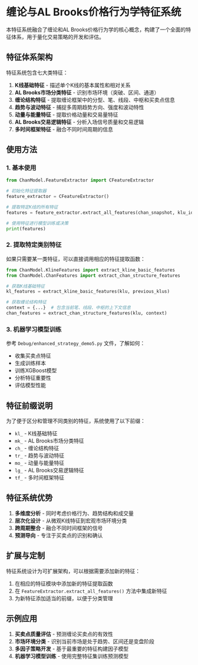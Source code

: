 # 缠论与AL Brooks价格行为学特征系统

本特征系统融合了缠论和AL Brooks价格行为学的核心概念，构建了一个全面的特征体系，用于量化交易策略的开发和评估。

## 特征体系架构

特征系统包含七大类特征：

1. **K线基础特征** - 描述单个K线的基本属性和相对关系
2. **AL Brooks市场分类特征** - 识别市场环境（突破、区间、通道）
3. **缠论结构特征** - 提取缠论框架中的分型、笔、线段、中枢和买卖点信息
4. **趋势与波动特征** - 捕捉多周期趋势方向、强度和波动特性
5. **动量与能量特征** - 提取价格动量和交易量特征
6. **AL Brooks交易逻辑特征** - 分析入场信号质量和交易逻辑
7. **多时间框架特征** - 融合不同时间周期的信息

## 使用方法

### 1. 基本使用

```python
from ChanModel.FeatureExtractor import CFeatureExtractor

# 初始化特征提取器
feature_extractor = CFeatureExtractor()

# 提取特定K线的所有特征
features = feature_extractor.extract_all_features(chan_snapshot, klu_idx)

# 使用特征进行模型训练或决策
print(features)
```

### 2. 提取特定类别特征

如果只需要某一类特征，可以直接调用相应的特征提取函数：

```python
from ChanModel.KlineFeatures import extract_kline_basic_features
from ChanModel.ChanFeatures import extract_chan_structure_features

# 获取K线基础特征
kl_features = extract_kline_basic_features(klu, previous_klus)

# 获取缠论结构特征
context = {...}  # 包含当前笔、线段、中枢的上下文信息
chan_features = extract_chan_structure_features(klu, context)
```

### 3. 机器学习模型训练

参考 `Debug/enhanced_strategy_demo5.py` 文件，了解如何：
- 收集买卖点特征
- 生成训练样本
- 训练XGBoost模型
- 分析特征重要性
- 评估模型性能

## 特征前缀说明

为了便于区分和管理不同类别的特征，系统使用了以下前缀：

- `kl_` - K线基础特征
- `mk_` - AL Brooks市场分类特征
- `ch_` - 缠论结构特征
- `tr_` - 趋势与波动特征
- `mo_` - 动量与能量特征
- `lg_` - AL Brooks交易逻辑特征
- `tf_` - 多时间框架特征

## 特征系统优势

1. **多维度分析** - 同时考虑价格行为、趋势结构和成交量
2. **层次化设计** - 从微观K线特征到宏观市场环境分类
3. **跨周期整合** - 融合不同时间框架的信号
4. **预测导向** - 专注于买卖点的识别和确认

## 扩展与定制

特征系统设计为可扩展架构，可以根据需要添加新的特征：

1. 在相应的特征模块中添加新的特征提取函数
2. 在 `FeatureExtractor.extract_all_features()` 方法中集成新特征
3. 为新特征添加适当的前缀，以便于分类管理

## 示例应用

1. **买卖点质量评估** - 预测缠论买卖点的有效性
2. **市场环境分类** - 识别当前市场是处于趋势、区间还是变盘阶段
3. **多因子策略开发** - 基于最重要的特征构建因子模型
4. **机器学习模型训练** - 使用完整特征集训练预测模型 